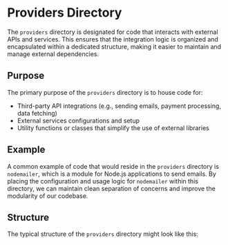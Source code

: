# Providers Directory

The `providers` directory is designated for code that interacts with external APIs and services. This ensures that the integration logic is organized and encapsulated within a dedicated structure, making it easier to maintain and manage external dependencies.

## Purpose

The primary purpose of the `providers` directory is to house code for:
- Third-party API integrations (e.g., sending emails, payment processing, data fetching)
- External services configurations and setup
- Utility functions or classes that simplify the use of external libraries

## Example

A common example of code that would reside in the `providers` directory is `nodemailer`, which is a module for Node.js applications to send emails. By placing the configuration and usage logic for `nodemailer` within this directory, we can maintain clean separation of concerns and improve the modularity of our codebase.

## Structure

The typical structure of the `providers` directory might look like this:

